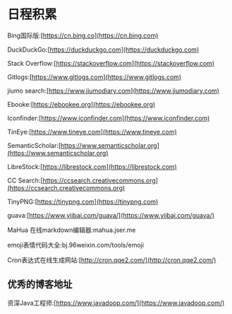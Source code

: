 # 日程积累

Bing国际版:[https://cn.bing.co](https://cn.bing.com)

DuckDuckGo:[https://duckduckgo.com](https://duckduckgo.com)

Stack Overflow:[https://stackoverflow.com](https://stackoverflow.com)

Gitlogs:[https://www.gitlogs.com](https://www.gitlogs.com)

jiumo search:[https://www.jiumodiary.com](https://www.jiumodiary.com)

Ebooke:[https://ebookee.org](https://ebookee.org)

Iconfinder:[https://www.iconfinder.com](https://www.iconfinder.com)

TinEye:[https://www.tineye.com](https://www.tineye.com)

SemanticScholar:[https://www.semanticscholar.org](https://www.semanticscholar.org)

LibreStock:[https://librestock.com](https://librestock.com)

CC Search:[https://ccsearch.creativecommons.org](https://ccsearch.creativecommons.org)

TinyPNG:[https://tinypng.com](https://tinypng.com)

guava:[https://www.yiibai.com/guava/](https://www.yiibai.com/guava/)

MaHua 在线markdown编辑器:mahua.jser.me

emoji表情代码大全:bj.96weixin.com/tools/emoji

Cron表达式在线生成网站:[http://cron.qqe2.com/](http://cron.qqe2.com/)

## 优秀的博客地址

资深Java工程师:[https://www.javadoop.com/](https://www.javadoop.com/)

